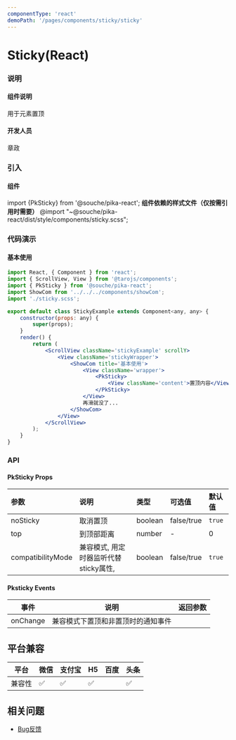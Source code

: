 ```yaml
---
componentType: 'react'
demoPath: '/pages/components/sticky/sticky'
---
```


# Sticky(React)

### 说明
#### 组件说明
用于元素置顶

#### 开发人员
章政

### 引入
#### 组件
import {PkSticky} from '@souche/pika-react';
**组件依赖的样式文件（仅按需引用时需要）**
@import "~@souche/pika-react/dist/style/components/sticky.scss";


### 代码演示
#### 基本使用
```jsx
import React, { Component } from 'react';
import { ScrollView, View } from '@tarojs/components';
import { PkSticky } from '@souche/pika-react';
import ShowCom from '../../../components/showCom';
import './sticky.scss';

export default class StickyExample extends Component<any, any> {
    constructor(props: any) {
        super(props);
    }
    render() {
        return (
            <ScrollView className='stickyExample' scrollY>
                <View className='stickyWrapper'>
                    <ShowCom title='基本使用'>
                        <View className='wrapper'>
                            <PkSticky>
                                <View className='content'>置顶内容</View>
                            </PkSticky>
                        </View>
                        再滑就没了...
                    </ShowCom>
                </View>
            </ScrollView>
        );
    }
}

```




### API
#### PkSticky Props

| 参数 | 说明 | 类型 | 可选值 | 默认值 |
| :--- | :--- | :--- | :--- | :--- |
| noSticky | 取消置顶 | boolean | false/true | `true` |
| top | 到顶部距离 | number | - | 0 |
| compatibilityMode | 兼容模式, 用定时器监听代替sticky属性,  | boolean | false/true | `true` |

#### Pksticky Events
| 事件 | 说明 | 返回参数 |
| --- | --- | --- |
| onChange | 兼容模式下置顶和非置顶时的通知事件 |  |

## 平台兼容

| 平台   | 微信 | 支付宝 | H5  | 百度 | 头条 |
| ------ | ---- | ------ | --- | ---- | ---- |
| 兼容性 | ✅    | ✅      | ✅   |      | ✅    |


## 相关问题

- [Bug反馈](https://git.souche-inc.com/souhce-Taro/pika-ui/issues/new)




